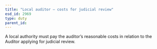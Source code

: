 ```yaml
---
title: "Local auditor – costs for judicial review"
esd_id: 2969
type: duty
parent_id:  
---
```


A local authority must pay the auditor’s reasonable costs in relation to the Auditor applying for judicial review.

